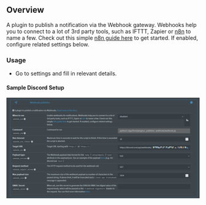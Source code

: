 ## Overview

A plugin to publish a notification via the Webhook gateway. Webhooks help you to connect to a lot of 3rd party tools, such as IFTTT, Zapier or <a href="https://n8n.io/" target="_blank">n8n</a> to name a few. Check out this simple <a href="https://github.com/jokob-sk/NetAlertX/blob/main/docs/WEBHOOK_N8N.md" target="_blank">n8n guide here</a> to get started. If enabled, configure related settings below.

### Usage

- Go to settings and fill in relevant details.

#### Sample Discord Setup

![image](Discord_Config.png)

